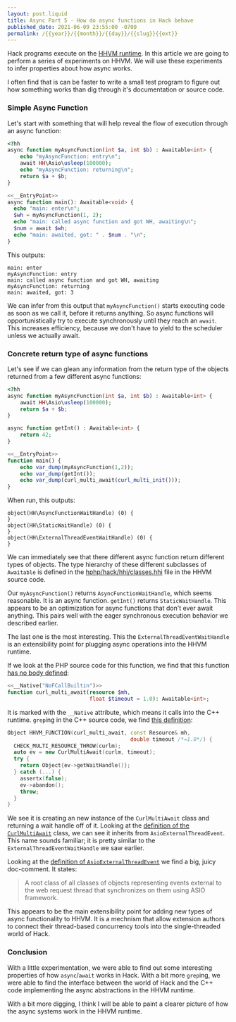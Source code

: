```yaml
---
layout: post.liquid
title: Async Part 5 - How do async functions in Hack behave
published_date: 2021-06-09 23:55:00 -0700
permalink: /{{year}}/{{month}}/{{day}}/{{slug}}{{ext}}
---
```


Hack programs execute on the [HHVM runtime](https://hhvm.com/). In this article
we are going to perform a series of experiments on HHVM.
We will use these experiments to infer properties about how async works.

I often find that is can be faster to write a small test program to figure out
how something works than dig through it's documentation or source code.

### Simple Async Function

Let's start with something that will help reveal the flow of execution through
an async function:

```php
<?hh
async function myAsyncFunction(int $a, int $b) : Awaitable<int> {
    echo "myAsyncFunction: entry\n";
    await HH\Asio\usleep(100000);
    echo "myAsyncFunction: returning\n";
    return $a + $b;
}

<<__EntryPoint>>
async function main(): Awaitable<void> {
  echo "main: enter\n";
  $wh = myAsyncFunction(1, 2);
  echo "main: called async function and got WH, awaiting\n";
  $num = await $wh;
  echo "main: awaited, got: " . $num . "\n";
}
```

This outputs:

```
main: enter
myAsyncFunction: entry
main: called async function and got WH, awaiting
myAsyncFunction: returning
main: awaited, got: 3
```

We can infer from this output that `myAsyncFunction()` starts executing code
as soon as we call it, before it returns anything. So async functions will
opportunistically try to execute synchronously until they reach an `await`.
This increases efficiency, because we don't have to yield to the scheduler
unless we actually await.

### Concrete return type of async functions

Let's see if we can glean any information from the return type of the objects
returned from a few different async functions:

```php
<?hh
async function myAsyncFunction(int $a, int $b) : Awaitable<int> {
    await HH\Asio\usleep(100000);
    return $a + $b;
}

async function getInt() : Awaitable<int> {
    return 42;
}

<<__EntryPoint>>
function main() {
    echo var_dump(myAsyncFunction(1,2));
    echo var_dump(getInt());
    echo var_dump(curl_multi_await(curl_multi_init()));
}
```

When run, this outputs:

```
object(HH\AsyncFunctionWaitHandle) (0) {
}
object(HH\StaticWaitHandle) (0) {
}
object(HH\ExternalThreadEventWaitHandle) (0) {
}
```

We can immediately see that there different async function return different types
of objects. The type hierarchy of these different subclasses of `Awaitable` is
defined in the [hphp/hack/hhi/classes.hhi](https://github.com/facebook/hhvm/blob/7cf24ba70e3b7356264234aac7f3f0812497806e/hphp/hack/hhi/classes.hhi)
file in the HHVM source code.

Our `myAsyncFunction()` returns `AsyncFunctionWaitHandle`, which
seems reasonable. It is an async function. `getInt()` returns `StaticWaitHandle`.
This appears to be an optimization for async functions that don't ever await anything.
This pairs well with the eager synchronous execution behavior we described earlier.

The last one is the most interesting. This the `ExternalThreadEventWaitHandle`
is an extensibility point for plugging async operations into the HHVM runtime.

If we look at the PHP source code for this function, we find that this function
[has no body defined](https://github.com/facebook/hhvm/blob/7cf24ba70e3b7356264234aac7f3f0812497806e/hphp/runtime/ext/curl/ext_curl.php#L299-L301):

```php
<<__Native("NoFCallBuiltin")>>
function curl_multi_await(resource $mh,
                          float $timeout = 1.0): Awaitable<int>;
```

It is marked with the `__Native` attribute, which means it calls into the C++
runtime. `grep`ing in the C++ source code, we find [this definition](https://github.com/facebook/hhvm/blob/7cf24ba70e3b7356264234aac7f3f0812497806e/hphp/runtime/ext/curl/ext_curl.cpp#L626-L637):

```c++
Object HHVM_FUNCTION(curl_multi_await, const Resource& mh,
                                       double timeout /*=1.0*/) {
  CHECK_MULTI_RESOURCE_THROW(curlm);
  auto ev = new CurlMultiAwait(curlm, timeout);
  try {
    return Object{ev->getWaitHandle()};
  } catch (...) {
    assertx(false);
    ev->abandon();
    throw;
  }
}
```

We see it is creating an new instance of the `CurlMultiAwait` class and returning
a wait handle off of it. Looking at the
[definition of the `CurlMultiAwait`](https://github.com/facebook/hhvm/blob/master/hphp/runtime/ext/curl/curl-multi-await.h#L12)
class, we can see it inherits from `AsioExternalThreadEvent`. This name sounds familiar;
it is pretty similar to the `ExternalThreadEventWaitHandle` we saw earlier.

Looking at the
[definition of `AsioExternalThreadEvent`](https://github.com/facebook/hhvm/blob/7cf24ba70e3b7356264234aac7f3f0812497806e/hphp/runtime/ext/asio/asio-external-thread-event.h)
we find a big, juicy doc-comment. It states:

> A root class of all classes of objects representing events external to
> the web request thread that synchronizes on them using ASIO framework.

This appears to be the main extensibility point for adding new types of async
functionality to HHVM. It is a mechnism that allow extension authors to connect
their thread-based concurrency tools into the single-threaded world of Hack.

### Conclusion

With a little experimentation, we were able to find
out some interesting properties of how `async`/`await` works in Hack. With a bit
more `grep`ing, we were able to find the interface between the world of Hack
and the C++ code implementing the async abstractions in the HHVM runtime.

With a bit more digging, I think I will be able to paint a clearer picture of how
the async systems work in the HHVM runtime.
